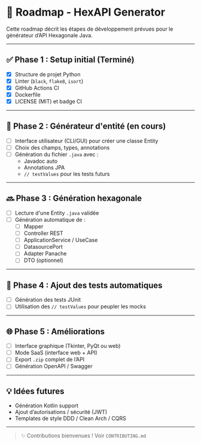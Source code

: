 # 📍 Roadmap - HexAPI Generator

Cette roadmap décrit les étapes de développement prévues pour le générateur d’API Hexagonale Java.

---

## ✅ Phase 1 : Setup initial (Terminé)
- [x] Structure de projet Python
- [x] Linter (`black`, `flake8`, `isort`)
- [x] GitHub Actions CI
- [x] Dockerfile
- [x] LICENSE (MIT) et badge CI

---

## 🚧 Phase 2 : Générateur d'entité (en cours)
- [ ] Interface utilisateur (CLI/GUI) pour créer une classe Entity
- [ ] Choix des champs, types, annotations
- [ ] Génération du fichier `.java` avec :
  - Javadoc auto
  - Annotations JPA
  - `// testValues` pour les tests futurs

---

## 🔜 Phase 3 : Génération hexagonale
- [ ] Lecture d'une Entity `.java` validée
- [ ] Génération automatique de :
  - [ ] Mapper
  - [ ] Controller REST
  - [ ] ApplicationService / UseCase
  - [ ] DatasourcePort
  - [ ] Adapter Panache
  - [ ] DTO (optionnel)

---

## 🧪 Phase 4 : Ajout des tests automatiques
- [ ] Génération des tests JUnit
- [ ] Utilisation des `// testValues` pour peupler les mocks

---

## 🌐 Phase 5 : Améliorations
- [ ] Interface graphique (Tkinter, PyQt ou web)
- [ ] Mode SaaS (interface web + API)
- [ ] Export `.zip` complet de l’API
- [ ] Génération OpenAPI / Swagger

---

## 💡 Idées futures
- Génération Kotlin support
- Ajout d’autorisations / sécurité (JWT)
- Templates de style DDD / Clean Arch / CQRS

---

> ✨ Contributions bienvenues ! Voir `CONTRIBUTING.md`
